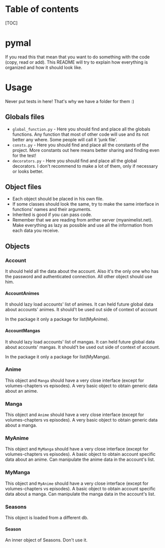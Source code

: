 Table of contents
=================
[TOC]

pymal
=====
If you read this that mean that you want to do something with the code (copy, read or add).
This README will try to explain how everything is organized and how it should look like.

Usage
=====
Never put tests in here!
That's why we have a folder for them :)

Globals files
-------------
 * `global_function.py` - Here you should find and place all the globals functions.
    Any function that most of other code will use and its not better any where. Some people will call it 'junk file'.
 * `consts.py` - Here you should find and place all the constants of the project.
    More constants out here means better sharing and finding even for the test!
 * `decorators.py` - Here you should find and place all the global decorators.
    I don't recommend to make a lot of them, only if necessary or looks better.

Object files
------------
 * Each object should be placed in his own file.
 * If some classes should look the same, try to make the same interface in functions' names and their arguments.
 * Inherited is good if you can pass code.
 * Remember that we are reading from anther server (myanimelist.net).
    Make everything as lazy as possible and use all the information from each data you receive.

Objects
-------
### Account
It should held all the data about the account.
Also it's the only one who has the password and authenticated connection. All other object should use him.

#### AccountAnimes
It should lazy load accounts' list of animes.
It can held future global data about accounts' animes.
It should't be used out side of context of account

In the package it only a package for list(MyAnime).

#### AccountMangas
It should lazy load accounts' list of mangas.
It can held future global data about accounts' mangas.
It should't be used out side of context of account.

In the package it only a package for list(MyManga).

### Anime
This object and `Manga` should have a very close interface (except for volumes-chapters vs episodes).
A very basic object to obtain generic data about an anime.

### Manga
This object and `Anime` should have a very close interface (except for volumes-chapters vs episodes).
A very basic object to obtain generic data about a manga.

### MyAnime
This object and `MyManga` should have a very close interface (except for volumes-chapters vs episodes).
A basic object to obtain account specific data about an anime.
Can manipulate the anime data in the account's list.

### MyManga
This object and `MyAnime` should have a very close interface (except for volumes-chapters vs episodes).
A basic object to obtain account specific data about a manga.
Can manipulate the manga data in the account's list.

### Seasons
This object is loaded from a different db.

#### Season
An inner object of Seasons. Don't use it.